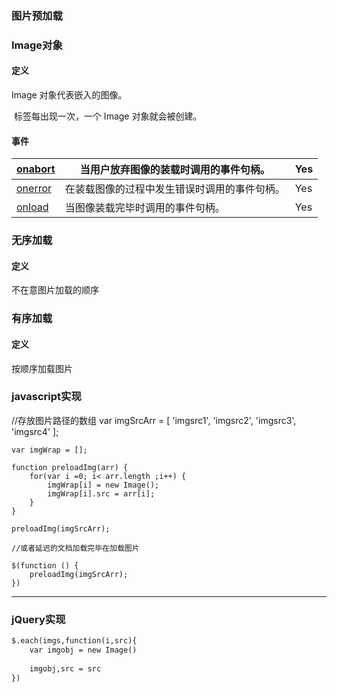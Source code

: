 ### 图片预加载



### Image对象

#### 定义

Image 对象代表嵌入的图像。

<img> 标签每出现一次，一个 Image 对象就会被创建。

#### 事件

| [onabort](https://www.runoob.com/jsref/event-img-onabort.html) | 当用户放弃图像的装载时调用的事件句柄。       | Yes  |
| ------------------------------------------------------------ | -------------------------------------------- | ---- |
| [onerror](https://www.runoob.com/jsref/event-img-onerror.html) | 在装载图像的过程中发生错误时调用的事件句柄。 | Yes  |
| [onload](https://www.runoob.com/jsref/event-img-onload.html) | 当图像装载完毕时调用的事件句柄。             | Yes  |



### 无序加载

#### 定义

不在意图片加载的顺序

### 有序加载

#### 定义

按顺序加载图片



### javascript实现

  //存放图片路径的数组
    var imgSrcArr = [
        'imgsrc1',
        'imgsrc2',
        'imgsrc3',
        'imgsrc4'
    ];

    var imgWrap = [];
    
    function preloadImg(arr) {
        for(var i =0; i< arr.length ;i++) {
            imgWrap[i] = new Image();
            imgWrap[i].src = arr[i];
        }
    }
    
    preloadImg(imgSrcArr);
    
    //或者延迟的文档加载完毕在加载图片
    
    $(function () {
        preloadImg(imgSrcArr);
    })
---------------------


### jQuery实现

```html
$.each(imgs,function(i,src){
	var imgobj = new Image()
	
	imgobj,src = src
})
```



